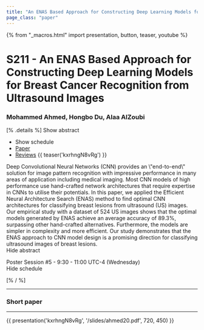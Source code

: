 ```yaml
---
title: "An ENAS Based Approach for Constructing Deep Learning Models for Breast Cancer Recognition from Ultrasound Images"
page_class: "paper"
---
```


{% from "_macros.html" import presentation, button, teaser, youtube %}

# S211 - An ENAS Based Approach for Constructing Deep Learning Models for Breast Cancer Recognition from Ultrasound Images

### Mohammed Ahmed, Hongbo Du, Alaa AlZoubi

[% .details %]
<a class="toggle_visibility" data-selector=".abstract" data-level="3">Show abstract</a>
- <a class="toggle_visibility" data-selector=".schedule" data-level="3">Show schedule</a>
- <a href="https://openreview.net/pdf?id=GxYt8XnZHM">Paper</a>
- <a href="https://openreview.net/forum?id=GxYt8XnZHM">Reviews</a>
{{ teaser('kxrhngN8vRg') }}

<p>
    <span class="abstract">
        Deep Convolutional Neural Networks (CNN) provides an \"end-to-end\" solution for image pattern recognition with impressive performance in many areas of application including medical imaging. Most CNN models of high performance use hand-crafted network architectures that require expertise in CNNs to utilise their potentials. In this paper, we applied the Efficient Neural Architecture Search (ENAS) method to find optimal CNN architectures for classifying breast lesions from ultrasound (US) images. Our empirical study with a dataset of 524 US images shows that the optimal models generated by ENAS achieve an average accuracy of 89.3%, surpassing other hand-crafted alternatives. Furthermore, the models are simpler in complexity and more efficient. Our study demonstrates that the ENAS approach to CNN model design is a promising direction for classifying ultrasound images of breast lesions.
        <br>
        <span class="actions"><a class="toggle_visibility" data-level="2">Hide abstract</a></span>
    </span>
</p>

<p>
    <span class="schedule">
        Poster Session #5  - 9:30 - 11:00 UTC-4 (Wednesday)
        <br>
        <span class="actions"><a class="toggle_visibility" data-level="2">Hide schedule</a></span>
    </span>
</p>

<!-- {{ button("Access paper channel", "https://chat.midl.io/channel/s211") }} -->
[% / %]

---

### Short paper

---

{{ presentation('kxrhngN8vRg', '/slides/ahmed20.pdf', 720, 450) }}